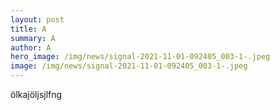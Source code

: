 ```yaml
---
layout: post
title: A
summary: A
author: A
hero_image: /img/news/signal-2021-11-01-092405_003-1-.jpeg
image: /img/news/signal-2021-11-01-092405_003-1-.jpeg
---
```

ö﻿lkajöljsjlfng